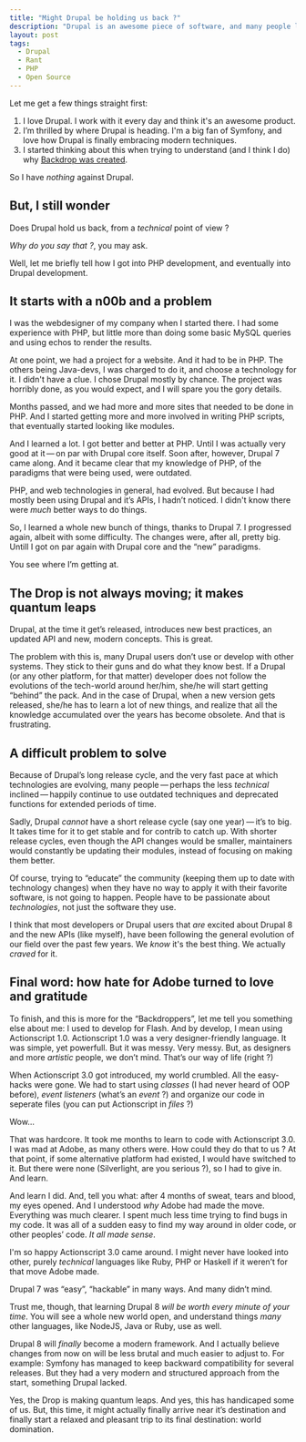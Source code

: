 ```yaml
---
title: "Might Drupal be holding us back ?"
description: "Drupal is an awesome piece of software, and many people learn software by using it. But because of the Drupal API and release cycle, we might be held back."
layout: post
tags:
  - Drupal
  - Rant
  - PHP
  - Open Source
---
```


Let me get a few things straight first:

1. I love Drupal. I work with it every day and think it's an awesome product.
2. I&rsquo;m thrilled by where Drupal is heading. I'm a big fan of Symfony, and love how Drupal is finally embracing modern techniques.
3. I started thinking about this when trying to understand (and I think I do) why [Backdrop was created](http://www.jenlampton.com/blog/introducing-backdrop-cms-drupal-fork).

So I have *nothing* against Drupal.

## But, I still wonder

Does Drupal hold us back, from a *technical* point of view ?

*Why do you say that ?*, you may ask.

Well, let me briefly tell how I got into PHP development, and eventually into Drupal development.

## It starts with a n00b and a problem

I was the webdesigner of my company when I started there. I had some experience with PHP, but little more than doing some basic MySQL queries and using echos to render the results.

At one point, we had a project for a website. And it had to be in PHP. The others being Java-devs, I was charged to do it, and choose a technology for it. I didn't have a clue. I chose Drupal mostly by chance. The project was horribly done, as you would expect, and I will spare you the gory details.

Months passed, and we had more and more sites that needed to be done in PHP. And I started getting more and more involved in writing PHP scripts, that eventually started looking like modules.

And I learned a lot. I got better and better at PHP. Until I was actually very good at it&thinsp;&mdash;&thinsp;on par with Drupal core itself. Soon after, however, Drupal 7 came along. And it became clear that my knowledge of PHP, of the paradigms that were being used, were outdated. 

PHP, and web technologies in general, had evolved. But because I had mostly been using Drupal and it&rsquo;s APIs, I hadn&rsquo;t noticed. I didn't know there were *much* better ways to do things.

So, I learned a whole new bunch of things, thanks to Drupal 7. I progressed again, albeit with some difficulty. 
The changes were, after all, pretty big. Untill I got on par again with Drupal core and the &ldquo;new&rdquo; paradigms.

You see where I&rsquo;m getting at.

## The Drop is not always moving; it makes quantum leaps

Drupal, at the time it get&rsquo;s released, introduces new best practices, an updated API and new, modern concepts. This is great. 

The problem with this is, many Drupal users don&rsquo;t use or develop with other systems. They stick to their guns and do what they know best. If a Drupal (or any other platform, for that matter) developer does not follow the evolutions of the tech-world around her/him, she/he will start getting &ldquo;behind&rdquo; the pack. And in the case of Drupal, when a new version gets released, she/he has to learn a lot of new things, and realize that all the knowledge accumulated over the years has become obsolete. And that is frustrating. 

## A difficult problem to solve

Because of Drupal&rsquo;s long release cycle, and the very fast pace at which technologies are evolving, many people&thinsp;&mdash;&thinsp;perhaps the less *technical* inclined&thinsp;&mdash;&thinsp;happily continue to use outdated techniques and deprecated functions for extended periods of time.

Sadly, Drupal *cannot* have a short release cycle (say one year)&thinsp;&mdash;&thinsp;it&rsquo;s to big. It takes time for it to get stable and for contrib to catch up. With shorter release cycles, even though the API changes would be smaller, maintainers would constantly be updating their modules, instead of focusing on making them better.

Of course, trying to &ldquo;educate&rdquo; the community (keeping them up to date with technology changes) when they have no way to apply it with their favorite software, is not going to happen. People have to be passionate about *technologies*, not just the software they use.

I think that most developers or Drupal users that *are* excited about Drupal 8 and the new APIs (like myself), have been following the general evolution of our field over the past few years. We *know* it's the best thing. We actually *craved* for it.

## Final word: how hate for Adobe turned to love and gratitude

To finish, and this is more for the &ldquo;Backdroppers&rdquo;, let me tell you something else about me: I used to develop for Flash. And by develop, I mean using Actionscript 1.0. Actionscript 1.0 was a very designer-friendly language. It was simple, yet powerfull. But it was messy. Very messy. But, as designers and more *artistic* people, we don&rsquo;t mind. That&rsquo;s our way of life (right ?) 

When Actionscript 3.0 got introduced, my world crumbled. All the easy-hacks were gone. We had to start using *classes* (I had never heard of OOP before), *event listeners* (what&rsquo;s an *event* ?) and organize our code in seperate files (you can put Actionscript in *files* ?) 

Wow...

That was hardcore. It took me months to learn to code with Actionscript 3.0. I was mad at Adobe, as many others were. How could they do that to us ? At that point, if some alternative platform had existed, I would have switched to it. But there were none (Silverlight, are you serious ?), so I had to give in. And learn.

And learn I did. And, tell you what: after 4 months of sweat, tears and blood, my eyes opened. And I understood *why* Adobe had made the move. Everything was much clearer. I spent much less time trying to find bugs in my code. It was all of a sudden easy to find my way around in older code, or other peoples&rsquo; code. *It all made sense*.

I'm so happy Actionscript 3.0 came around. I might never have looked into other, purely *technical* languages like Ruby, PHP or Haskell if it weren&rsquo;t for that move Adobe made.

Drupal 7 was &ldquo;easy&rdquo;, &ldquo;hackable&rdquo; in many ways. And many didn&rsquo;t mind.

Trust me, though, that learning Drupal 8 *will be worth every minute of your time*. You will see a whole new world open, and understand things *many* other languages, like NodeJS, Java or Ruby, use as well.

Drupal 8 will *finally* become a modern framework. And I actually believe changes from now on will be less brutal and much easier to adjust to. For example: Symfony has managed to keep backward compatibility for several releases. But they had a very modern and structured approach from the start, something Drupal lacked.

Yes, the Drop is making quantum leaps. And yes, this has handicaped some of us. But, this time, it might actually finally arrive near it&rsquo;s destination and finally start a relaxed and pleasant trip to its final destination: world domination.
